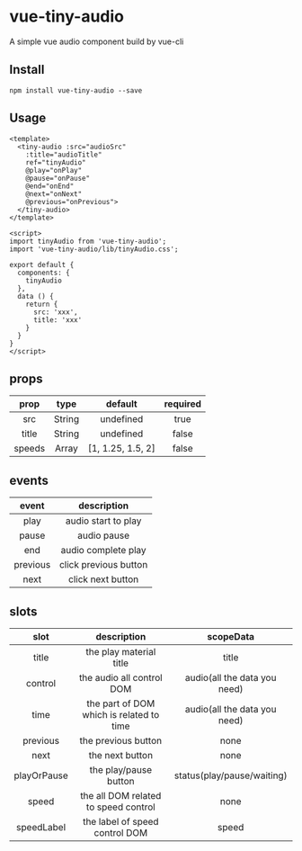 # vue-tiny-audio
A simple vue audio component build by vue-cli

## Install
```
npm install vue-tiny-audio --save
```

## Usage
```
<template>
  <tiny-audio :src="audioSrc"
    :title="audioTitle"
    ref="tinyAudio"
    @play="onPlay"
    @pause="onPause"
    @end="onEnd"
    @next="onNext"
    @previous="onPrevious">
  </tiny-audio>
</template>

<script>
import tinyAudio from 'vue-tiny-audio';
import 'vue-tiny-audio/lib/tinyAudio.css';

export default {
  components: {
    tinyAudio
  },
  data () {
    return {
      src: 'xxx',
      title: 'xxx'
    }
  }
}
</script>
```

## props
|prop|type|default|required|
|:---:|:---:|:---:|:---:|
|src|String|undefined|true|
|title|String|undefined|false|
|speeds|Array|[1, 1.25, 1.5, 2]|false|


## events
|event|description|
|:---:|:---:|
|play|audio start to play|
|pause|audio pause|
|end|audio complete play|
|previous|click previous button|
|next|click next button|

## slots
|slot|description|scopeData|
|:---:|:---:|:---:|
|title|the play material title|title|
|control|the audio all control DOM|audio(all the data you need)|
|time|the part of DOM which is related to time|audio(all the data you need)|
|previous|the previous button|none|
|next|the next button|none|
|playOrPause|the play/pause button|status(play/pause/waiting)|
|speed|the all DOM related to speed control|none|
|speedLabel|the label of speed control DOM|speed|
